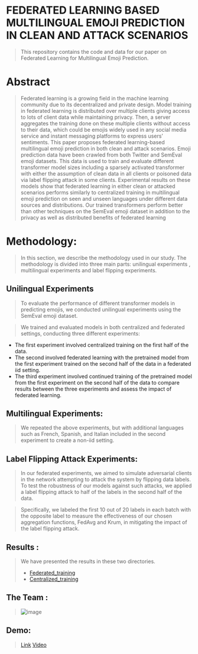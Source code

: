 # FEDERATED LEARNING BASED MULTILINGUAL EMOJI PREDICTION IN CLEAN AND ATTACK SCENARIOS

> This repository contains the code and data for our paper on Federated Learning for Multilingual Emoji Prediction.

# Abstract

> Federated learning is a growing field in the machine learning community due to its decentralized and private
design. Model training in federated learning is distributed over multiple clients giving access to lots of client data
while maintaining privacy. Then, a server aggregates the training done on these multiple clients without access
to their data, which could be emojis widely used in any social media service and instant messaging platforms
to express users’ sentiments. This paper proposes federated learning-based multilingual emoji prediction in
both clean and attack scenarios. Emoji prediction data have been crawled from both Twitter and SemEval emoji
datasets. This data is used to train and evaluate different transformer model sizes including a sparsely activated
transformer with either the assumption of clean data in all clients or poisoned data via label flipping attack in some
clients. Experimental results on these models show that federated learning in either clean or attacked scenarios
performs similarly to centralized training in multilingual emoji prediction on seen and unseen languages under
different data sources and distributions. Our trained transformers perform better than other techniques on the
SemEval emoji dataset in addition to the privacy as well as distributed benefits of federated learning

# Methodology:

> In this section, we describe the methodology used in our study. The methodology is divided into three main parts: unilingual experiments , multilingual experiments and label flipping experiments.

## Unilingual Experiments

> To evaluate the performance of different transformer models in predicting emojis, we conducted unilingual experiments using the SemEval emoji dataset. 

> We trained and evaluated models in both centralized and federated settings, conducting three different experiments:

* The first experiment involved centralized training on the first half of the data.
* The second involved federated learning with the pretrained model from the first experiment trained on the second half of the data in a federated iid setting.
* The third experiment involved continued training of the pretrained model from the first experiment on the second half of the data to compare results between the three experiments and assess the impact of federated learning.

## Multilingual Experiments:

> We repeated the above experiments, but with additional languages such as French, Spanish, and Italian included in the second experiment to create a non-iid setting.  
## Label Flipping Attack Experiments:

> In our federated experiments, we aimed to simulate adversarial clients in the network attempting to attack the system by flipping data labels. To test the robustness of our models against such attacks, we applied a label flipping attack to half of the labels in the second half of the data.

> Specifically, we labeled the first 10 out of 20 labels in each batch with the opposite label to measure the effectiveness of our chosen aggregation functions, FedAvg and Krum, in mitigating the impact of the label flipping attack.

## Results : 
> We have presented the results in these two directories.
> - [Federated_training](/Federated_training)
> - [Centralized_training](/Centralized_training)


## The Team : 

> ![image](https://user-images.githubusercontent.com/51359449/229025744-1fb7e7db-88ae-41b6-b1c0-4ab3021a00bf.png)


## Demo: 
> [Link](https://huggingface.co/spaces/Karim-Gamal/new_Demo_3)
> [Video](https://drive.google.com/file/d/1SEd2fVyyswboL4bcQ9K-QEJESRGSThXw/view?usp=sharing)
